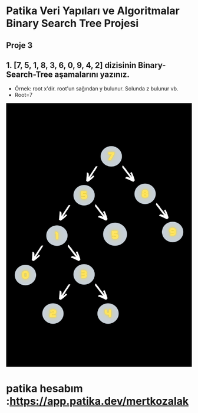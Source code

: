  # Patika Veri Yapıları ve Algoritmalar Binary Search Tree Projesi

## Proje 3

## 1. [7, 5, 1, 8, 3, 6, 0, 9, 4, 2] dizisinin Binary-Search-Tree aşamalarını yazınız.

* Örnek: root x'dir. root'un sağından y bulunur. Solunda z bulunur vb.
* Root=7 

![Binary Search Tree Projesi](/7.png)


# patika hesabım :https://app.patika.dev/mertkozalak
